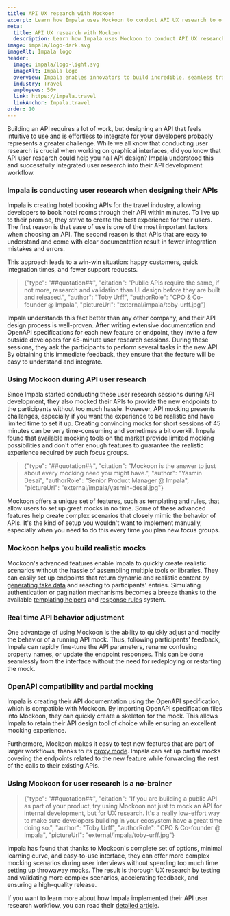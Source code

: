 ```yaml
---
title: API UX research with Mockoon
excerpt: Learn how Impala uses Mockoon to conduct API UX research to offer the best experience to their users
meta:
  title: API UX research with Mockoon
  description: Learn how Impala uses Mockoon to conduct API UX research to offer the best experience to their users
image: impala/logo-dark.svg
imageAlt: Impala logo
header:
  image: impala/logo-light.svg
  imageAlt: Impala logo
  overview: Impala enables innovators to build incredible, seamless travel experiences.
  industry: Travel
  employees: 50+
  link: https://impala.travel
  linkAnchor: Impala.travel
order: 10
---
```


Building an API requires a lot of work, but designing an API that feels intuitive to use and is effortless to integrate for your developers probably represents a greater challenge. While we all know that conducting user research is crucial when working on graphical interfaces, did you know that API user research could help you nail API design? Impala understood this and successfully integrated user research into their API development workflow.

### Impala is conducting user research when designing their APIs

Impala is creating hotel booking APIs for the travel industry, allowing developers to book hotel rooms through their API within minutes. To live up to their promise, they strive to create the best experience for their users. The first reason is that ease of use is one of the most important factors when choosing an API. The second reason is that APIs that are easy to understand and come with clear documentation result in fewer integration mistakes and errors.

This approach leads to a win-win situation: happy customers, quick integration times, and fewer support requests.

> {"type": "##quotation##", "citation": "Public APIs require the same, if not more, research and validation than UI design before they are built and released.", "author": "Toby Urff", "authorRole": "CPO & Co-founder @ Impala", "pictureUrl": "external/impala/toby-urff.jpg"}

Impala understands this fact better than any other company, and their API design process is well-proven. After writing extensive documentation and OpenAPI specifications for each new feature or endpoint, they invite a few outside developers for 45-minute user research sessions. During these sessions, they ask the participants to perform several tasks in the new API. By obtaining this immediate feedback, they ensure that the feature will be easy to understand and integrate.

### Using Mockoon during API user research

Since Impala started conducting these user research sessions during API development, they also mocked their APIs to provide the new endpoints to the participants without too much hassle. However, API mocking presents challenges, especially if you want the experience to be realistic and have limited time to set it up. Creating convincing mocks for short sessions of 45 minutes can be very time-consuming and sometimes a bit overkill. Impala found that available mocking tools on the market provide limited mocking possibilities and don't offer enough features to guarantee the realistic experience required by such focus groups.

> {"type": "##quotation##", "citation": "Mockoon is the answer to just about every mocking need you might have.", "author": "Yasmin Desai", "authorRole": "Senior Product Manager @ Impala", "pictureUrl": "external/impala/yasmin-desai.jpg"}

Mockoon offers a unique set of features, such as templating and rules, that allow users to set up great mocks in no time. Some of these advanced features help create complex scenarios that closely mimic the behavior of APIs. It's the kind of setup you wouldn't want to implement manually, especially when you need to do this every time you plan new focus groups.

### Mockoon helps you build realistic mocks

Mockoon's advanced features enable Impala to quickly create realistic scenarios without the hassle of assembling multiple tools or libraries. They can easily set up endpoints that return dynamic and realistic content by [generating fake data](/tutorials/generate-mock-json-data/) and reacting to participants' entries. Simulating authentication or pagination mechanisms becomes a breeze thanks to the available [templating helpers](docs:templating/overview) and [response rules](docs:route-responses/dynamic-rules) system.

### Real time API behavior adjustment

One advantage of using Mockoon is the ability to quickly adjust and modify the behavior of a running API mock. Thus, following participants' feedback, Impala can rapidly fine-tune the API parameters, rename confusing property names, or update the endpoint responses. This can be done seamlessly from the interface without the need for redeploying or restarting the mock.

### OpenAPI compatibility and partial mocking

Impala is creating their API documentation using the OpenAPI specification, which is compatible with Mockoon. By importing OpenAPI specification files into Mockoon, they can quickly create a skeleton for the mock. This allows Impala to retain their API design tool of choice while ensuring an excellent mocking experience.

Furthermore, Mockoon makes it easy to test new features that are part of larger workflows, thanks to its [proxy mode](docs:server-configuration/proxy-mode). Impala can set up partial mocks covering the endpoints related to the new feature while forwarding the rest of the calls to their existing APIs.

### Using Mockoon for user research is a no-brainer

> {"type": "##quotation##", "citation": "If you are building a public API as part of your product, try using Mockoon not just to mock an API for internal development, but for UX research. It's a really low-effort way to make sure developers building in your ecosystem have a great time doing so.", "author": "Toby Urff", "authorRole": "CPO & Co-founder @ Impala", "pictureUrl": "external/impala/toby-urff.jpg"}

Impala has found that thanks to Mockoon's complete set of options, minimal learning curve, and easy-to-use interface, they can offer more complex mocking scenarios during user interviews without spending too much time setting up throwaway mocks. The result is thorough UX research by testing and validating more complex scenarios, accelerating feedback, and ensuring a high-quality release.

If you want to learn more about how Impala implemented their API user research workflow, you can read their [detailed article](https://impala.travel/en/blog/using-ux-research-to-build-apis-that-developers-love).
